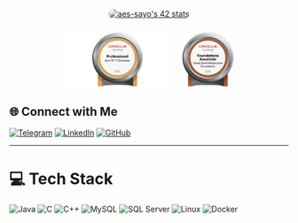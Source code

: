 <div style="width: 100%; display: flex; flex-wrap: wrap; align-items: center; justify-content: center; gap: 1.5rem; margin-bottom: 2rem;">
  <a href="https://github.com/Sayouti1" style="flex: 1 1 250px; text-align: center;">
    <img src="https://badge.mediaplus.ma/binary/aes-sayo" alt="aes-sayo's 42 stats" style="width: 100%; max-width: 280px; border-radius: 10px;">
  </a>
  <div style="display: flex; flex-direction: row; gap: 1rem; justify-content: center; flex-wrap: wrap;">
    <img src="./OCPJSE17.jpg" alt="OCP Java SE 17" style="height: 100px; border-radius: 10px;">
    <img src="./OCI25FA.png" alt="OCI Foundations Associate" style="height: 100px; border-radius: 10px;">
  </div>
</div>

## 🌐 Connect with Me
[![Telegram](https://img.shields.io/badge/Telegram-2CA5E0?style=for-the-badge&logo=telegram&logoColor=white)](https://t.me/Sayouti1)
[![LinkedIn](https://img.shields.io/badge/LinkedIn-%230077B5.svg?style=for-the-badge&logo=linkedin&logoColor=white)](https://www.linkedin.com/in/abdelaziz-es-sayouti-06b67a214)
[![GitHub](https://img.shields.io/badge/GitHub-000?style=for-the-badge&logo=github&logoColor=white)](https://github.com/Sayouti1)

---

# 💻 Tech Stack
![Java](https://img.shields.io/badge/Java-%23ED8B00.svg?style=for-the-badge&logo=java&logoColor=white)
![C](https://img.shields.io/badge/C-%2300599C.svg?style=for-the-badge&logo=c&logoColor=white)
![C++](https://img.shields.io/badge/C++-%2300599C.svg?style=for-the-badge&logo=c%2B%2B&logoColor=white)
![MySQL](https://img.shields.io/badge/MySQL-%2300f.svg?style=for-the-badge&logo=mysql&logoColor=white)
![SQL Server](https://img.shields.io/badge/Microsoft%20SQL%20Server-CC2927?style=for-the-badge&logo=microsoft%20sql%20server&logoColor=white)
![Linux](https://img.shields.io/badge/Linux-FCC624?style=for-the-badge&logo=linux&logoColor=black)
![Docker](https://img.shields.io/badge/Docker-2496ED?style=for-the-badge&logo=docker&logoColor=white)
